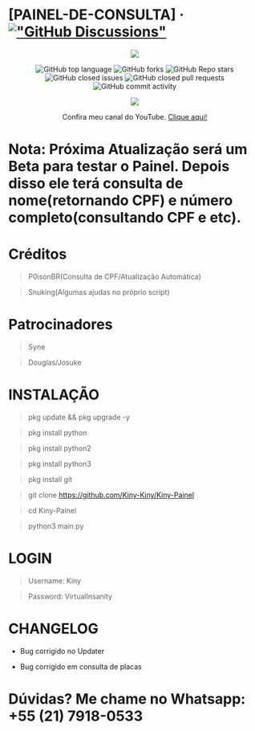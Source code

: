 # [PAINEL-DE-CONSULTA] &middot; [!["GitHub Discussions"](https://img.shields.io/badge/%20GitHub-%20Discussions-gray.svg?longCache=true&logo=github&colorB=purple)](https://github.com/Kiny-Kiny/Kiny-Painel/discussions)

<p align="center">
<img src="https://github.com/Kiny-Kiny/Kiny-Painel/blob/main/images%20(41).jpeg">
</p>

<p align="center">
<img alt="GitHub top language" src="https://img.shields.io/github/languages/top/Kiny-Kiny/Kiny-Painel?style=flat" /> 
<img alt="GitHub forks" src="https://img.shields.io/github/forks/Kiny-Kiny/Kiny-Painel?style=flat" />
<img alt="GitHub Repo stars" src="https://img.shields.io/github/stars/Kiny-Kiny/Kiny-Painel" />
<img alt="GitHub closed issues" src="https://img.shields.io/github/issues-closed/Kiny-Kiny/Kiny-Painel" />
<img alt="GitHub closed pull requests" src="https://img.shields.io/github/issues-pr-closed/Kiny-Kiny/Kiny-Painel" />
<img alt="GitHub commit activity" src="https://img.shields.io/github/commit-activity/m/Kiny-Kiny/Kiny-Painel" />
</p>

<p align="center">
<img src="https://github.com/Kiny-Kiny/Kiny-Painel/blob/main/IMG-20210312-WA0079.jpg">
</p>

<p align="center">Confira meu canal do YouTube. <a href="https://youtube.com/channel/UC1aTvkvmTVO7OJ6oixtJo8w"> Clique aqui!</a>

# Nota: Próxima Atualização será um Beta para testar o Painel. Depois disso ele terá consulta de nome(retornando CPF) e número completo(consultando CPF e etc).

# Créditos 
> P0isonBR(Consulta de CPF/Atualização Automática)

> Snuking(Algumas ajudas no próprio script)

# Patrocinadores

> Syne

> Douglas/Josuke

# INSTALAÇÃO 

> pkg update && pkg upgrade -y

> pkg install python

> pkg install python2

> pkg install python3

> pkg install git

> git clone https://github.com/Kiny-Kiny/Kiny-Painel

> cd Kiny-Painel

> python3 main.py

# LOGIN

> Username: Kiny

> Password: VirtualInsanity

# CHANGELOG

- Bug corrigido no Updater

- Bug corrigido em consulta de placas

# Dúvidas? Me chame no Whatsapp: +55 (21) 7918-0533
